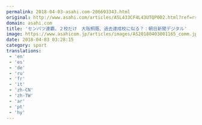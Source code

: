 ```yaml
---
permalink: 2018-04-03-asahi.com-206693343.html
original: http://www.asahi.com/articles/ASL433CF4L43UTQP002.html?ref=rss
domain: asahi.com
title: 'センバツ連覇、２校だけ　大阪桐蔭、過去達成校に似る？：朝日新聞デジタル'
image: https://www.asahicom.jp/articles/images/AS20180403001165_comm.jpg
date: 2018-04-03 03:28:15
category: sport
translations: 
 - 'en'
 - 'es'
 - 'de'
 - 'ru'
 - 'fr'
 - 'it'
 - 'zh-CN'
 - 'zh-TW'
 - 'ar'
 - 'pt'
 - 'hy'
---
```



